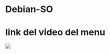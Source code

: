 # Debian-SO
# link del video del menu

<a href="https://asciinema.org/a/gNAlmig0UX4mBOYmBzrQAKjKW" target="_blank"><img src="https://asciinema.org/a/gNAlmig0UX4mBOYmBzrQAKjKW.svg" /></a>
